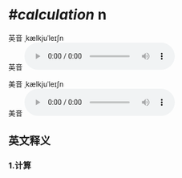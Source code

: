 # ***\#calculation*** n
英音 ˌkælkjuˈleɪʃn  
英音
<audio src="./media/calculation1_AAC.aac" controls="controls"></audio>

美音 ˌkælkjuˈleɪʃn  
美音
<audio src="./media/calculation2_AAC.aac" controls="controls"></audio>



  

英文释义
---
### 1.**计算**  


